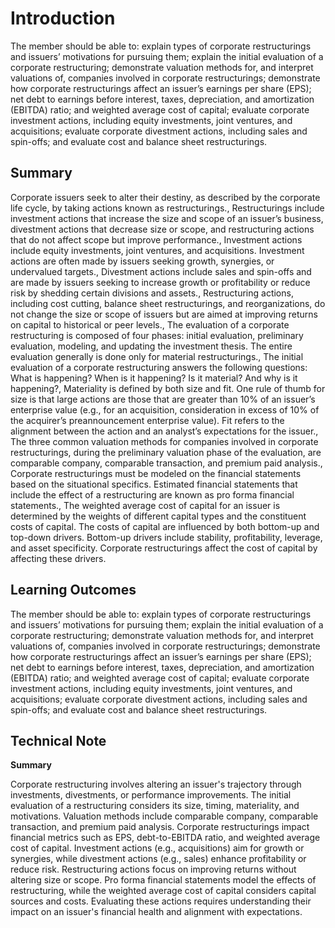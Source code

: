 # Introduction

The member should be able to: explain types of corporate restructurings and issuers’ motivations for pursuing them; explain the initial evaluation of a corporate restructuring; demonstrate valuation methods for, and interpret valuations of, companies involved in corporate restructurings; demonstrate how corporate restructurings affect an issuer’s earnings per share (EPS); net debt to earnings before interest, taxes, depreciation, and amortization (EBITDA) ratio; and weighted average cost of capital; evaluate corporate investment actions, including equity investments, joint ventures, and acquisitions; evaluate corporate divestment actions, including sales and spin-offs; and evaluate cost and balance sheet restructurings.

## Summary

Corporate issuers seek to alter their destiny, as described by the corporate life cycle, by taking actions known as restructurings., Restructurings include investment actions that increase the size and scope of an issuer’s business, divestment actions that decrease size or scope, and restructuring actions that do not affect scope but improve performance., Investment actions include equity investments, joint ventures, and acquisitions. Investment actions are often made by issuers seeking growth, synergies, or undervalued targets., Divestment actions include sales and spin-offs and are made by issuers seeking to increase growth or profitability or reduce risk by shedding certain divisions and assets., Restructuring actions, including cost cutting, balance sheet restructurings, and reorganizations, do not change the size or scope of issuers but are aimed at improving returns on capital to historical or peer levels., The evaluation of a corporate restructuring is composed of four phases: initial evaluation, preliminary evaluation, modeling, and updating the investment thesis. The entire evaluation generally is done only for material restructurings., The initial evaluation of a corporate restructuring answers the following questions: What is happening? When is it happening? Is it material? And why is it happening?, Materiality is defined by both size and fit. One rule of thumb for size is that large actions are those that are greater than 10% of an issuer’s enterprise value (e.g., for an acquisition, consideration in excess of 10% of the acquirer’s preannouncement enterprise value). Fit refers to the alignment between the action and an analyst’s expectations for the issuer., The three common valuation methods for companies involved in corporate restructurings, during the preliminary valuation phase of the evaluation, are comparable company, comparable transaction, and premium paid analysis., Corporate restructurings must be modeled on the financial statements based on the situational specifics. Estimated financial statements that include the effect of a restructuring are known as pro forma financial statements., The weighted average cost of capital for an issuer is determined by the weights of different capital types and the constituent costs of capital. The costs of capital are influenced by both bottom-up and top-down drivers. Bottom-up drivers include stability, profitability, leverage, and asset specificity. Corporate restructurings affect the cost of capital by affecting these drivers.

## Learning Outcomes

The member should be able to: explain types of corporate restructurings and issuers’ motivations for pursuing them; explain the initial evaluation of a corporate restructuring; demonstrate valuation methods for, and interpret valuations of, companies involved in corporate restructurings; demonstrate how corporate restructurings affect an issuer’s earnings per share (EPS); net debt to earnings before interest, taxes, depreciation, and amortization (EBITDA) ratio; and weighted average cost of capital; evaluate corporate investment actions, including equity investments, joint ventures, and acquisitions; evaluate corporate divestment actions, including sales and spin-offs; and evaluate cost and balance sheet restructurings.

## Technical Note

**Summary**

Corporate restructuring involves altering an issuer's trajectory through investments, divestments, or performance improvements. The initial evaluation of a restructuring considers its size, timing, materiality, and motivations. Valuation methods include comparable company, comparable transaction, and premium paid analysis. Corporate restructurings impact financial metrics such as EPS, debt-to-EBITDA ratio, and weighted average cost of capital. Investment actions (e.g., acquisitions) aim for growth or synergies, while divestment actions (e.g., sales) enhance profitability or reduce risk. Restructuring actions focus on improving returns without altering size or scope. Pro forma financial statements model the effects of restructuring, while the weighted average cost of capital considers capital sources and costs. Evaluating these actions requires understanding their impact on an issuer's financial health and alignment with expectations.
